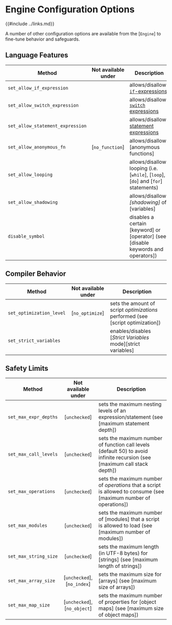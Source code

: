 Engine Configuration Options
===========================

{{#include ../links.md}}

A number of other configuration options are available from the [`Engine`] to fine-tune behavior and safeguards.


Language Features
-----------------

| Method                           | Not available under | Description                                                                        |
| -------------------------------- | :-----------------: | ---------------------------------------------------------------------------------- |
| `set_allow_if_expression`        |                     | allows/disallows [`if`-expressions](../language/if-expression.md)                  |
| `set_allow_switch_expression`    |                     | allows/disallows [`switch` expressions](../language/switch-expression.md)          |
| `set_allow_statement_expression` |                     | allows/disallows [statement expressions](../language/statement-expression.md)      |
| `set_allow_anonymous_fn`         |   [`no_function`]   | allows/disallows [anonymous functions]                                             |
| `set_allow_looping`              |                     | allows/disallows looping (i.e. [`while`], [`loop`], [`do`] and [`for`] statements) |
| `set_allow_shadowing`            |                     | allows/disallows _[shadowing]_ of [variables]                                      |
| `disable_symbol`                 |                     | disables a certain [keyword] or [operator] (see [disable keywords and operators])  |

Compiler Behavior
-----------------

| Method                   | Not available under | Description                                                                     |
| ------------------------ | :-----------------: | ------------------------------------------------------------------------------- |
| `set_optimization_level` |   [`no_optimize`]   | sets the amount of script _optimizations_ performed (see [script optimization]) |
| `set_strict_variables`   |                     | enables/disables [_Strict Variables_ mode][strict variables]                    |

Safety Limits
-------------

| Method                |     Not available under      | Description                                                                                                               |
| --------------------- | :--------------------------: | ------------------------------------------------------------------------------------------------------------------------- |
| `set_max_expr_depths` |        [`unchecked`]         | sets the maximum nesting levels of an expression/statement (see [maximum statement depth])                                |
| `set_max_call_levels` |        [`unchecked`]         | sets the maximum number of function call levels (default 50) to avoid infinite recursion (see [maximum call stack depth]) |
| `set_max_operations`  |        [`unchecked`]         | sets the maximum number of _operations_ that a script is allowed to consume (see [maximum number of operations])          |
| `set_max_modules`     |        [`unchecked`]         | sets the maximum number of [modules] that a script is allowed to load (see [maximum number of modules])                   |
| `set_max_string_size` |        [`unchecked`]         | sets the maximum length (in UTF-8 bytes) for [strings] (see [maximum length of strings])                                  |
| `set_max_array_size`  | [`unchecked`], [`no_index`]  | sets the maximum size for [arrays] (see [maximum size of arrays])                                                         |
| `set_max_map_size`    | [`unchecked`], [`no_object`] | sets the maximum number of properties for [object maps] (see [maximum size of object maps])                               |
